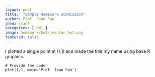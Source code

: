 ```yaml
---
layout: post
title:  "Sample Homework Submission"
author: Prof. Jean Fan
jhed: jfan9
categories: [ HW1 ]
image: homework/hw1/jeanfan_hw1.png
featured: false
---
```


I plotted a single point at (1,1) and made the title my name using base R graphics. 

```{r}
# Provide the code
plot(1,1, main='Prof. Jean Fan')
```


